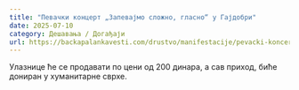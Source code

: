 ```yaml
---
title: "Певачки концерт „Запевајмо сложно, гласно“ у Гајдобри"
date: 2025-07-10
category: Дешавања / Догађаји
url: https://backapalankavesti.com/drustvo/manifestacije/pevacki-koncert-zapevajmo-slozno-glasno-u-gajdobri/
---
```


Улазнице ће се продавати по цени од 200 динара, а сав приход, биће дониран у хуманитарне сврхе.
